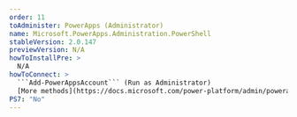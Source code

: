 ```yaml
---
order: 11
toAdminister: PowerApps (Administrator)
name: Microsoft.PowerApps.Administration.PowerShell
stableVersion: 2.0.147
previewVersion: N/A
howToInstallPre: >
  N/A
howToConnect: >
  ```Add-PowerAppsAccount``` (Run as Administrator)
  [More methods](https://docs.microsoft.com/power-platform/admin/powerapps-powershell#installation)
PS7: "No"
---
```


